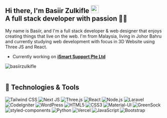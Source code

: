 
## Hi there, I'm Basiir Zulkifle <!--<img src="https://raw.githubusercontent.com/MartinHeinz/MartinHeinz/master/wave.gif" width="30px">--> <img src="https://camo.githubusercontent.com/e8e7b06ecf583bc040eb60e44eb5b8e0ecc5421320a92929ce21522dbc34c891/68747470733a2f2f6d656469612e67697068792e636f6d2f6d656469612f6876524a434c467a6361737252346961377a2f67697068792e676966" width="25rem"><br/>A full stack developer with passion 👨‍💻


My name is Basiir, and I'm a full stack developer & web designer that enjoys creating things that live on the web. I'm from Malaysia, living in Johor Bahru and currently studying web development with focus in 3D Website using Three JS and React. 
- Currently working on <a href="https://github.com/lucasjolibois54/lb-fitness"><b>iSmart Support Pte Ltd</b></a> 

<div>
<img src="https://komarev.com/ghpvc/?username=basiirzulkifle&label=Profile%20views&color=0e75b6&style=flat" alt="basiirzulkifle" />
</div>
<br/>


## 🔧 Technologies & Tools

![Tailwind CSS](https://img.shields.io/static/v1?style=for-the-badge&message=Tailwind+CSS&color=222222&logo=Tailwind+CSS&logoColor=06B6D4&label=)
![Next JS](https://img.shields.io/badge/Next-222222?style=for-the-badge&logo=next.js&logoColor=white)
![Three.js](https://img.shields.io/static/v1?style=for-the-badge&message=Three.js&color=222222&logo=Three.js&logoColor=4FC08D&label=)
![React](https://img.shields.io/static/v1?style=for-the-badge&message=React&color=222222&logo=React&logoColor=61DAFB&label=)
![Node.js](https://img.shields.io/static/v1?style=for-the-badge&message=Node.js&color=222222&logo=Node.js&logoColor=339933&label=)
![Laravel](https://img.shields.io/static/v1?style=for-the-badge&message=Laravel&color=222222&logo=Laravel&logoColor=663399&label=)
![CodeIgniter](https://img.shields.io/static/v1?style=for-the-badge&message=CodeIgniter&color=222222&logo=CodeIgniter&logoColor=663399&label=)
![WordPress](https://img.shields.io/static/v1?style=for-the-badge&message=WordPress&color=222222&logo=WordPress&logoColor=21759B&label=)
![HTML5](https://img.shields.io/static/v1?style=for-the-badge&message=HTML5&color=222222&logo=HTML5&logoColor=E34F26&label=)
![CSS3](https://img.shields.io/static/v1?style=for-the-badge&message=CSS3&color=222222&logo=CSS3&logoColor=1572B6&label=)
![Material-UI](https://img.shields.io/static/v1?style=for-the-badge&message=Material-UI&color=222222&logo=Material-UI&logoColor=0081CB&label=)
![GreenSock](https://img.shields.io/static/v1?style=for-the-badge&message=GreenSock&color=222222&logo=GreenSock&logoColor=88CE02&label=)
![styled-components](https://img.shields.io/static/v1?style=for-the-badge&message=styled-components&color=222222&logo=styled-components&logoColor=FFFFFF&label=)
![Python](https://img.shields.io/badge/Python-222222?style=for-the-badge&logo=Python&logoColor=00C7B7)
![Vercel](https://img.shields.io/badge/Vercel-222222?style=for-the-badge&logo=vercel&logoColor=white)
![JavaScript](https://img.shields.io/badge/JavaScript-222222?style=for-the-badge&logo=javascript&logoColor=F7DF1E)
![Bootstrap](https://img.shields.io/badge/Bootstrap-222222?style=for-the-badge&logo=bootstrap&logoColor=white)

<!--![Locomotive-Scroll](https://img.shields.io/static/v1?style=for-the-badge&message=Locomotive-Scroll&color=222222&logo=Locomotive-Scroll&logoColor=0081CB&label=)-->

<br/>



